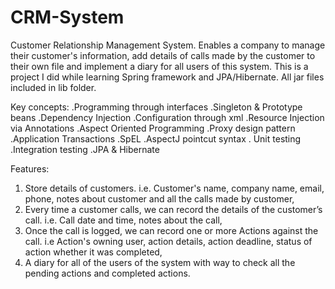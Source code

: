 # CRM-System
Customer Relationship Management System. 
Enables a company to manage their customer's information, add details of calls made by the customer to their own file and implement a diary
for all users of this system. This is a project I did while learning Spring framework and JPA/Hibernate. All jar files included in lib folder.

Key concepts: 
.Programming through interfaces .Singleton & Prototype beans .Dependency Injection .Configuration through xml 
.Resource Injection via Annotations .Aspect Oriented Programming .Proxy design pattern .Application Transactions
.SpEL .AspectJ pointcut syntax . Unit testing .Integration testing .JPA & Hibernate

Features:
1. Store details of customers. i.e. Customer's name, company name, email, phone, notes about customer and all the calls made by customer,
2. Every time a customer calls, we can record the details of the customer’s call. i.e. Call date and time, notes about the call,
3. Once the call is logged, we can record one or more Actions against the call. i.e Action's owning user, action details, action deadline,
   status of action whether it was completed,
4. A diary for all of the users of the system with way to check all the pending actions and completed actions.


